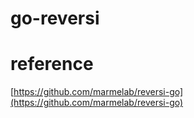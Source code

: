 # go-reversi

# reference

[https://github.com/marmelab/reversi-go](https://github.com/marmelab/reversi-go)
